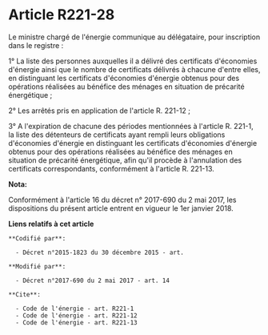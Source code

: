 # Article R221-28

Le ministre chargé de l'énergie communique au délégataire, pour inscription dans le registre :

1° La liste des personnes auxquelles il a délivré des certificats d'économies d'énergie ainsi que le nombre de certificats
délivrés à chacune d'entre elles, en distinguant les certificats d'économies d'énergie obtenus pour des opérations réalisées
au bénéfice des ménages en situation de précarité énergétique ;

2° Les arrêtés pris en application de l'article R. 221-12 ;

3° A l'expiration de chacune des périodes mentionnées à l'article R. 221-1, la liste des détenteurs de certificats ayant
rempli leurs obligations d'économies d'énergie en distinguant les certificats d'économies d'énergie obtenus pour des
opérations réalisées au bénéfice des ménages en situation de précarité énergétique, afin qu'il procède à l'annulation des
certificats correspondants, conformément à l'article R. 221-13.

**Nota:**

Conformément à l'article 16 du décret n° 2017-690 du 2 mai 2017, les dispositions du présent article entrent en vigueur le
1er janvier 2018.

**Liens relatifs à cet article**

	**Codifié par**:

	  - Décret n°2015-1823 du 30 décembre 2015 - art.

	**Modifié par**:

	  - Décret n°2017-690 du 2 mai 2017 - art. 14

	**Cite**:

	  - Code de l'énergie - art. R221-1
	  - Code de l'énergie - art. R221-12
	  - Code de l'énergie - art. R221-13
